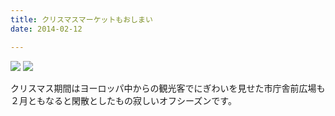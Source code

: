 ```yaml
---
title: クリスマスマーケットもおしまい
date: 2014-02-12

---
```


![](https://farm6.staticflickr.com/5786/20897942968_41c1786b74_b.jpg)
![](https://farm6.staticflickr.com/5691/21085840565_ae566f6a34_b.jpg)

クリスマス期間はヨーロッパ中からの観光客でにぎわいを見せた市庁舎前広場も２月ともなると閑散としたもの寂しいオフシーズンです。
